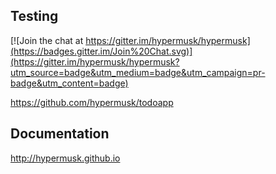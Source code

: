 ## Testing

[![Join the chat at https://gitter.im/hypermusk/hypermusk](https://badges.gitter.im/Join%20Chat.svg)](https://gitter.im/hypermusk/hypermusk?utm_source=badge&utm_medium=badge&utm_campaign=pr-badge&utm_content=badge)

https://github.com/hypermusk/todoapp

## Documentation

http://hypermusk.github.io
